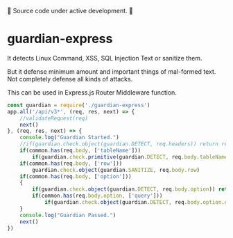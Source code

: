 🚧 Source code under active development. 🚧

# guardian-express

It detects Linux Command, XSS, SQL Injection Text or sanitize them.

But it defense minimum amount and important things of mal-formed text.
Not completely defense all kinds of attacks.

This can be used in Express.js Router Middleware function.

```js
const guardian = require('./guardian-express')
app.all('/api/v3*', (req, res, next) => {
	//validateRequest(req)
	next()
}, (req, res, next) => {
	console.log("Guardian Started.")
	//if(guardian.check.object(guardian.DETECT, req.headers)) return res.sendStatus(401) //Commenting bacause http://localhost:8080 keyword is in noraml state.
	if(common.has(req.body, ['tableName']))
		if(guardian.check.primitive(guardian.DETECT, req.body.tableName)) return res.sendStatus(401)
	if(common.has(req.body, ['row']))
		guardian.check.object(guardian.SANITIZE, req.body.row)
	if(common.has(req.body, ['option']))
	{
		if(guardian.check.object(guardian.DETECT, req.body.option)) return res.sendStatus(401)
		if(common.has(req.body.option, ['query']))
			if(guardian.check.object(guardian.DETECT, req.body.option.query)) return res.sendStatus(401)
	}
	console.log("Guardian Passed.")
	next()
})
```
